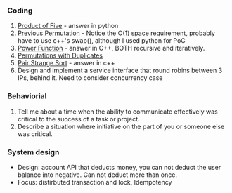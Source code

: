 ### Coding
1. [Product of Five](https://csacademy.com/contest/interview-archive/task/product-of-five/) - answer in python
2. [Previous Permutation](https://csacademy.com/contest/interview-archive/task/previous-permutation/) - Notice the O(1) space requirement, probably have to use c++'s swap(), although I used python for PoC 
3. [Power Function](https://csacademy.com/contest/interview-archive/task/power-function/) - answer in C++, BOTH recursive and iteratively.
4. [Permutations with Duplicates](https://csacademy.com/contest/interview-archive/task/permutations-with-duplicates/)
5. [Pair Strange Sort](https://csacademy.com/contest/interview-archive/task/pair-strange-sort/) - answer in c++
6. Design and implement a service interface that round robins between 3 IPs, behind it. Need to consider concurrency case

### Behaviorial
1. Tell me about a time when the ability to communicate effectively was critical to the success of a task or project.
2. Describe a situation where initiative on the part of you or someone else was critical.

### System design
* Design: account API that deducts money, you can not deduct the user balance into negative. Can not deduct more than once.
* Focus: distirbuted transaction and lock, Idempotency 

